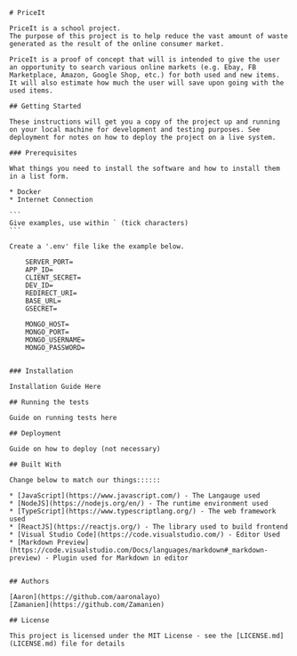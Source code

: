     # PriceIt

    PriceIt is a school project. 
    The purpose of this project is to help reduce the vast amount of waste generated as the result of the online consumer market. 
    
    PriceIt is a proof of concept that will is intended to give the user an opportunity to search various online markets (e.g. Ebay, FB Marketplace, Amazon, Google Shop, etc.) for both used and new items. 
    It will also estimate how much the user will save upon going with the used items.

    ## Getting Started

    These instructions will get you a copy of the project up and running on your local machine for development and testing purposes. See deployment for notes on how to deploy the project on a live system.

    ### Prerequisites

    What things you need to install the software and how to install them in a list form.

    * Docker
    * Internet Connection

    ```
    Give examples, use within ` (tick characters)
    ```

    Create a '.env' file like the example below.

        SERVER_PORT=
        APP_ID=
        CLIENT_SECRET=
        DEV_ID=
        REDIRECT_URI=
        BASE_URL=
        GSECRET=

        MONGO_HOST=
        MONGO_PORT=
        MONGO_USERNAME=
        MONGO_PASSWORD=


    ### Installation

    Installation Guide Here

    ## Running the tests

    Guide on running tests here

    ## Deployment

    Guide on how to deploy (not necessary)

    ## Built With

    Change below to match our things::::::

    * [JavaScript](https://www.javascript.com/) - The Langauge used
    * [NodeJS](https://nodejs.org/en/) - The runtime environment used
    * [TypeScript](https://www.typescriptlang.org/) - The web framework used
    * [ReactJS](https://reactjs.org/) - The library used to build frontend
    * [Visual Studio Code](https://code.visualstudio.com/) - Editor Used
    * [Markdown Preview](https://code.visualstudio.com/Docs/languages/markdown#_markdown-preview) - Plugin used for Markdown in editor


    ## Authors

    [Aaron](https://github.com/aaronalayo)
    [Zamanien](https://github.com/Zamanien)

    ## License

    This project is licensed under the MIT License - see the [LICENSE.md](LICENSE.md) file for details